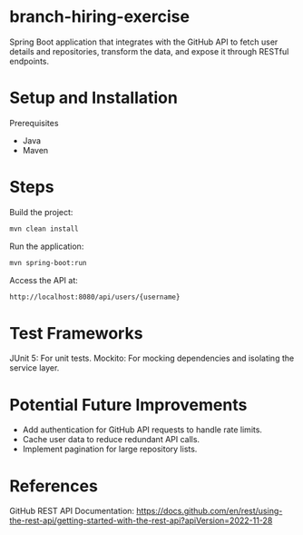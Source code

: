 # branch-hiring-exercise
Spring Boot application that integrates with the GitHub API to fetch user details and repositories, transform the data, and expose it through RESTful endpoints.

# Setup and Installation
Prerequisites
- Java
- Maven

# Steps

Build the project:
```bash
mvn clean install
```

Run the application:
```bash
mvn spring-boot:run
```
Access the API at:
```bash
http://localhost:8080/api/users/{username}
```


# Test Frameworks
JUnit 5: For unit tests.
Mockito: For mocking dependencies and isolating the service layer.

# Potential Future Improvements
- Add authentication for GitHub API requests to handle rate limits.
- Cache user data to reduce redundant API calls.
- Implement pagination for large repository lists.

# References
GitHub REST API Documentation: https://docs.github.com/en/rest/using-the-rest-api/getting-started-with-the-rest-api?apiVersion=2022-11-28
